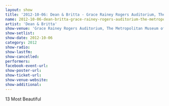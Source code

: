 ```yaml
---
layout: show
title: '2012-10-06: Dean & Britta - Grace Rainey Rogers Auditorium, The Metropolitan Museum of Art, New York, NY, USA'
name: 2012-10-06-dean-britta-grace-rainey-rogers-auditorium-the-metropolitan-museum-of-art-new-york-ny-usa
artist: 'Dean & Britta'
show-venue: 'Grace Rainey Rogers Auditorium, The Metropolitan Museum of Art, New York, NY, USA'
show-setlist: 
show-date: 2012-10-06
category: 2012
show-radio: 
show-lastfm: 
show-cancelled: 
performers: 
facebook-event-url: 
show-poster-url: 
show-ticket-url: 
show-venue-website: 
show-additional: 
---
```


13 Most Beautiful